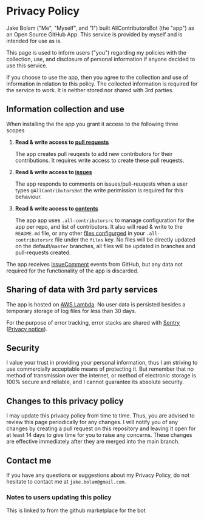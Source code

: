 # Privacy Policy

Jake Bolam ("Me", "Myself", and "I") built AllContributorsBot (the "app") as an Open Source GitHub App. This service is provided by myself and is intended for use as is.

This page is used to inform users ("you") regarding my policies with the collection, use, and disclosure of personal information if anyone decided to use this service.

If you choose to use the app, then you agree to the collection and use of information in relation to this policy. The collected information is required for the service to work. It is neither stored nor shared with 3rd parties.

## Information collection and use

When installing the the app you grant it access to the following three scopes

1. **Read & write access to [pull requests](https://developer.github.com/v3/apps/permissions/#permission-on-statuses)**

   The app creates pull reuqests to add new contributors for their contributions. It requires write access to create these pull reuqests.

2. **Read & write access to [issues](https://developer.github.com/v3/apps/permissions/#permission-on-issues)**

   The app responds to comments on issues/pull-reuqests when a user types `@AllContributorsBot` the write perimission is required for this behaviour.

3. **Read & write access to [contents](https://developer.github.com/v3/apps/permissions/#permission-on-contents)**

   The app app uses `.all-contributorsrc` to manage configuration for the app per repo, and list of contributors. It also will read & write to the `README.md` file, or any other [files configurged](https://github.com/all-contributors/all-contributors-cli#configuration) in your `.all-contributorsrc` file under the `files` key. No files will be directly updated on the default/`master` branches, all files will be updated in branches and pull-requests created.

The app receives [IssueComment](https://developer.github.com/v3/activity/events/types/#issuecommentevent) events from GitHub, but any data not required for the functionality of the app is discarded.

## Sharing of data with 3rd party services

The app is hosted on [AWS Lambda](https://aws.amazon.com/lambda/). No user data is persisted besides a temporary storage of log files for less than 30 days.

For the purpose of error tracking, error stacks are shared with [Sentry](https://sentry.io/) ([Privacy notice](https://sentry.io/privacy/)).

## Security

I value your trust in providing your personal information, thus I am striving to use commercially acceptable means of protecting it. But remember that no method of transmission over the internet, or method of electronic storage is 100% secure and reliable, and I cannot guarantee its absolute security.

## Changes to this privacy policy

I may update this privacy policy from time to time. Thus, you are advised to review this page periodically for any changes. I will notify you of any changes by creating a pull request on this repository and leaving it open for at least 14 days to give time for you to raise any concerns. These changes are effective immediately after they are merged into the main branch.

## Contact me

If you have any questions or suggestions about my Privacy Policy, do not hesitate to contact me at `jake.bolam@gmail.com`.

### Notes to users updating this policy
This is linked to from the github marketplace for the bot
